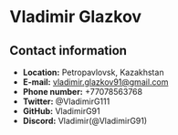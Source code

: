 # Vladimir Glazkov

## Contact information

- **Location:** Petropavlovsk, Kazakhstan
- **E-mail:** vladimir.glazkov91@gmail.com
- **Phone number:** +77078563768
- **Twitter:** @VladimirG111
- **GitHub:** VladimirG91
- **Discord:** Vladimir(@VladimirG91)